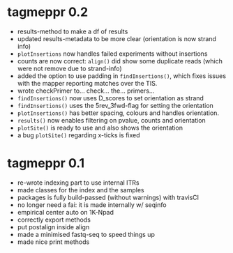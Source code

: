 # tagmeppr 0.2

* results-method to make a df of results
* updated results-metadata to be more clear (orientation is now strand info)
* `plotInsertions` now handles failed experiments without insertions
* counts are now correct: `align()` did show some duplicate reads (which were not remove due to strand-info)
* added the option to use padding in `findInsertions()`, which fixes issues with the mapper reporting matches over the TIS.
* wrote checkPrimer to... check... the... primers...
* `findInsertions()` now uses D_scores to set orientation as strand
* `findInsertions()` uses the 5rev_3fwd-flag for setting the orientation
* `plotInsertions()` has better spacing, colours and handles orientation.
* `results()` now enables filtering on pvalue, counts and orientation
* `plotSite()` is ready to use and also shows the orientation
* a bug `plotSite()` regarding x-ticks is fixed

# tagmeppr 0.1

* re-wrote indexing part to use internal ITRs
* made classes for the index and the samples
* packages is fully build-passed (without warnings) with travisCI
* no longer need a fai: it is made internally w/ seqinfo
* empirical center auto on 1K-Npad
* correctly export methods
* put postalign inside align
* made a minimised fastq-seq to speed things up
* made nice print methods

